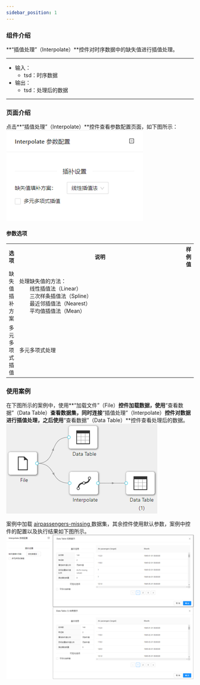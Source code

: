 ```yaml
---
sidebar_position: 1
---
```

### 组件介绍
**“插值处理”（Interpolate）**控件对时序数据中的缺失值进行插值处理。

<hr/>

- 输入：
  - tsd：时序数据
- 输出：
  - tsd：处理后的数据

<hr/>


### 页面介绍
点击**“插值处理”（Interpolate）**控件查看参数配置页面，如下图所示：  
[ ![](/img/aistudio/time-series/interpolate/param.png) ](/img/aistudio/time-series/interpolate/param.png)

#### 参数选项
<table>
  <tr>
    <th>选项</th>
    <th width="650">说明</th>
    <th>样例值</th>
  </tr>
  <tr>
      <td>缺失值插补方案</td> 
      <td>
      处理缺失值的方法：<br/>
      &emsp;&emsp;线性插值法（Linear）<br/>
      &emsp;&emsp;三次样条插值法（Spline）<br/>
      &emsp;&emsp;最近邻插值法（Nearest）<br/>
      &emsp;&emsp;平均值插值法（Mean）
      </td> 
      <td></td>
  </tr>
  <tr>
      <td>多元多项式插值</td> 
      <td>
      多元多项式处理
      </td> 
      <td></td>
  </tr>
</table>

### 使用案例
在下图所示的案例中，使用**“加载文件”（File）**控件加载数据，使用**“查看数据”（Data Table）**查看数据集，同时连接**“插值处理”（Interpolate）**控件对数据进行插值处理，之后使用**“查看数据”（Data Table）**控件查看处理后的数据。  
[ ![](/img/aistudio/time-series/interpolate/workflow.png) ](/img/aistudio/time-series/interpolate/workflow.png)

案例中加载 [ airpassengers-missing ](/sample-file/aistudio/time-series/interpolate/airpassengers-missing.csv) 数据集，其余控件使用默认参数，案例中控件的配置以及执行结果如下图所示。   
[ ![](/img/aistudio/time-series/interpolate/workflow-result.png) ](/img/aistudio/time-series/interpolate/workflow-result.png)